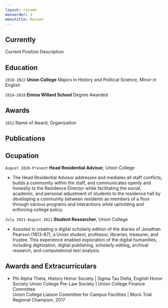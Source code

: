 ```yaml
---
layout: resume
menuorder: 3
menutitle: Resume
---
```

## Currently

Current Position Description

## Education

`2018-2022`
__Union College__
Majors in History and Political Science, Minor in English

`2014-2018`
__Emma Willard School__
Degree Awarded 

## Awards

`2012`
Name of Award, Organization 

## Publications

<!-- A list is also available [online](https://scholar.google.co.uk/citations?user=LTOTl0YAAAAJ) -->

## Ocupation

`August 2020-Present`
__Head Residential Advisor__, Union College

- The Head Residential Advisor addresses and mediates all staff conflicts, builds a community within the staff, and communicates openly and honestly to the Residence Director while facilitating the social, academic, and personal adjustment of students to the residence hall by developing a community between residents as members of a floor through various programs and interactions while upholding and enforcing college policy.

`July 2021-August 2021`
__Student Researcher__, Union College 

- Assisted in creating a digital scholarly edition of the diaries of Jonathan Pearson (1813-87), a Union student, professor, librarian, treasurer, and trustee.  This experience enabled exploration of the digital humanities, including digitization, digital publishing, scholarly editing, archival research, and computational text analysis.

## Awards and Extracurriculars 

- Phi Alpha Theta, History Honor Society | Sigma Tau Delta, English Honor Society 
Union College Pre-Law Society | Union College Finance Committee  
Union College Liaison Committee for Campus Facilities | Mock Trial Regional Champion, 2017

<!-- ### Footer

Last updated: May 2013 -->


